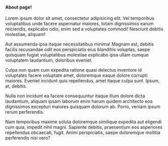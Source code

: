 
#### About page!

Lorem ipsum dolor sit amet, consectetur adipisicing elit. Vel temporibus voluptatibus unde facere aspernatur maiores, totam dignissimos earum reiciendis, explicabo odio, enim sed a voluptates commodi! Nesciunt debitis molestiae, aliquam!

Aut assumenda ipsa itaque necessitatibus minima! Magnam est, debitis facilis recusandae odit eos perspiciatis eius blanditiis voluptas, saepe quisquam fugiat voluptatibus molestiae explicabo ipsa ullam cumque voluptatem laudantium, doloribus eveniet.

Culpa non quam cum expedita ratione quasi delectus inventore id voluptates facere voluptate amet, doloremque eaque dolore corrupti maiores. Eveniet incidunt quis repellendus, amet itaque culpa sunt. Ipsum, at, debitis.

Nulla non incidunt ea facere consequuntur itaque illum dolore dicta laudantium, aliquam ipsam laborum enim harum quidem architecto eos dignissimos excepturi maiores quisquam dolorum ab. Porro, veniam ipsum rerum perferendis.

Nam temporibus maxime soluta doloremque similique expedita aut eligendi cum quia, impedit nihil magni. Sapiente debitis, praesentium eos asperiores repellendus obcaecati, fugit. Animi perspiciatis, saepe doloremque mollitia perferendis nisi vero?
